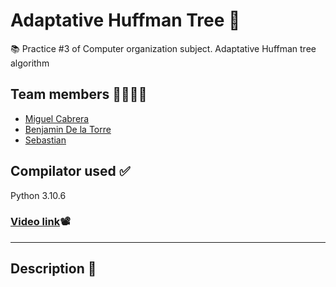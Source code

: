 # Adaptative Huffman Tree 🎄
📚 Practice #3 of Computer organization subject. Adaptative Huffman tree algorithm

## Team members 🤜🏽🤛🏽
* [Miguel Cabrera](https://github.com/Miguelco23 "GitHub")
* [Benjamin De la Torre](https://github.com/bened18 "GitHub")
* [Sebastian]("GitHub")

## Compilator used ✅
Python 3.10.6

### [Video link]()📽

___

## Description 📝
